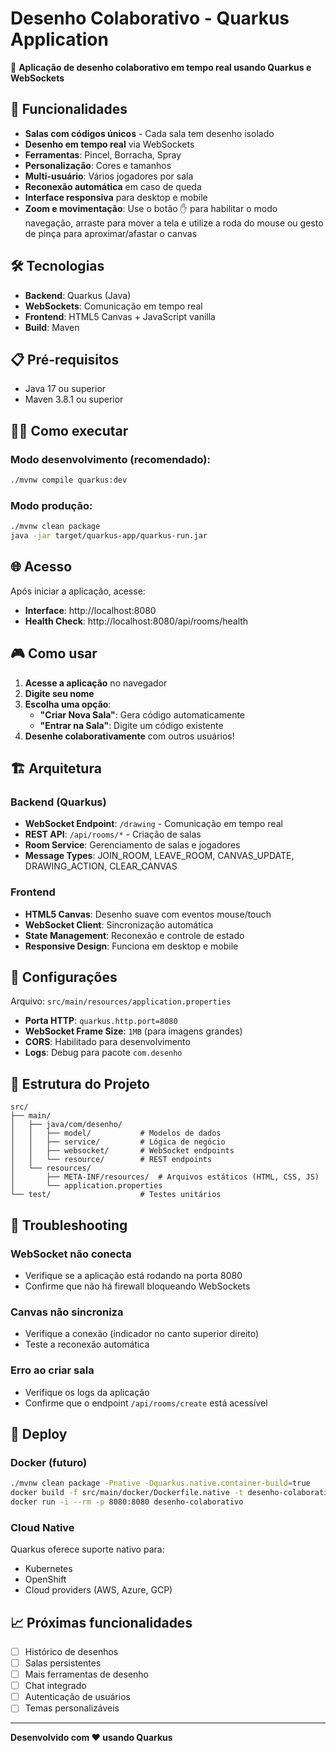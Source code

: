 # Desenho Colaborativo - Quarkus Application

🎨 **Aplicação de desenho colaborativo em tempo real usando Quarkus e WebSockets**

## 🚀 Funcionalidades

- **Salas com códigos únicos** - Cada sala tem desenho isolado
- **Desenho em tempo real** via WebSockets
- **Ferramentas**: Pincel, Borracha, Spray
- **Personalização**: Cores e tamanhos
- **Multi-usuário**: Vários jogadores por sala
- **Reconexão automática** em caso de queda
- **Interface responsiva** para desktop e mobile
- **Zoom e movimentação**: Use o botão ✋ para habilitar o modo navegação, arraste para mover a tela e utilize a roda do mouse ou gesto de pinça para aproximar/afastar o canvas

## 🛠️ Tecnologias

- **Backend**: Quarkus (Java)
- **WebSockets**: Comunicação em tempo real
- **Frontend**: HTML5 Canvas + JavaScript vanilla
- **Build**: Maven

## 📋 Pré-requisitos

- Java 17 ou superior
- Maven 3.8.1 ou superior

## 🏃‍♂️ Como executar

### Modo desenvolvimento (recomendado):
```bash
./mvnw compile quarkus:dev
```

### Modo produção:
```bash
./mvnw clean package
java -jar target/quarkus-app/quarkus-run.jar
```

## 🌐 Acesso

Após iniciar a aplicação, acesse:
- **Interface**: http://localhost:8080
- **Health Check**: http://localhost:8080/api/rooms/health

## 🎮 Como usar

1. **Acesse a aplicação** no navegador
2. **Digite seu nome**
3. **Escolha uma opção**:
   - **"Criar Nova Sala"**: Gera código automaticamente
   - **"Entrar na Sala"**: Digite um código existente
4. **Desenhe colaborativamente** com outros usuários!

## 🏗️ Arquitetura

### Backend (Quarkus)
- **WebSocket Endpoint**: `/drawing` - Comunicação em tempo real
- **REST API**: `/api/rooms/*` - Criação de salas
- **Room Service**: Gerenciamento de salas e jogadores
- **Message Types**: JOIN_ROOM, LEAVE_ROOM, CANVAS_UPDATE, DRAWING_ACTION, CLEAR_CANVAS

### Frontend
- **HTML5 Canvas**: Desenho suave com eventos mouse/touch
- **WebSocket Client**: Sincronização automática
- **State Management**: Reconexão e controle de estado
- **Responsive Design**: Funciona em desktop e mobile

## 🔧 Configurações

Arquivo: `src/main/resources/application.properties`

- **Porta HTTP**: `quarkus.http.port=8080`
- **WebSocket Frame Size**: `1MB` (para imagens grandes)
- **CORS**: Habilitado para desenvolvimento
- **Logs**: Debug para pacote `com.desenho`

## 📁 Estrutura do Projeto

```
src/
├── main/
│   ├── java/com/desenho/
│   │   ├── model/           # Modelos de dados
│   │   ├── service/         # Lógica de negócio
│   │   ├── websocket/       # WebSocket endpoints
│   │   └── resource/        # REST endpoints
│   └── resources/
│       ├── META-INF/resources/  # Arquivos estáticos (HTML, CSS, JS)
│       └── application.properties
└── test/                    # Testes unitários
```

## 🐛 Troubleshooting

### WebSocket não conecta
- Verifique se a aplicação está rodando na porta 8080
- Confirme que não há firewall bloqueando WebSockets

### Canvas não sincroniza
- Verifique a conexão (indicador no canto superior direito)
- Teste a reconexão automática

### Erro ao criar sala
- Verifique os logs da aplicação
- Confirme que o endpoint `/api/rooms/create` está acessível

## 🚀 Deploy

### Docker (futuro)
```bash
./mvnw clean package -Pnative -Dquarkus.native.container-build=true
docker build -f src/main/docker/Dockerfile.native -t desenho-colaborativo .
docker run -i --rm -p 8080:8080 desenho-colaborativo
```

### Cloud Native
Quarkus oferece suporte nativo para:
- Kubernetes
- OpenShift
- Cloud providers (AWS, Azure, GCP)

## 📈 Próximas funcionalidades

- [ ] Histórico de desenhos
- [ ] Salas persistentes
- [ ] Mais ferramentas de desenho
- [ ] Chat integrado
- [ ] Autenticação de usuários
- [ ] Temas personalizáveis

---

**Desenvolvido com ❤️ usando Quarkus**
